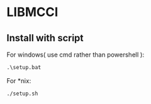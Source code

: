 # LIBMCCI

## Install with script

For windows( use cmd rather than powershell ):

```bat
.\setup.bat
```

For *nix:

```shell
./setup.sh
```

